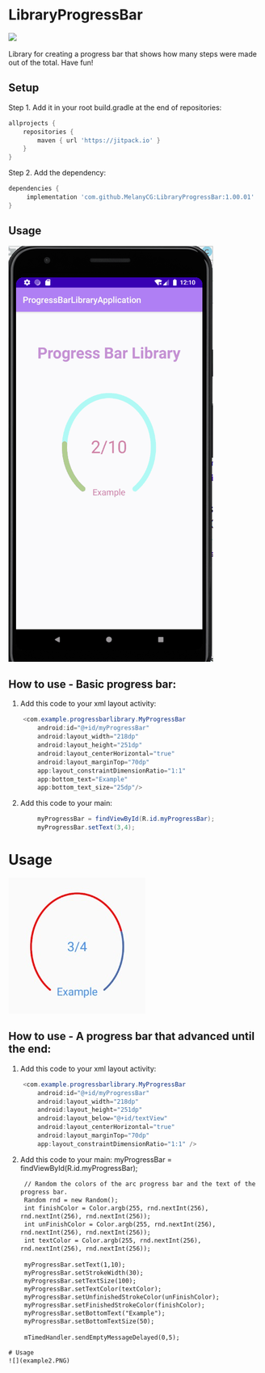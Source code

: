 # LibraryProgressBar

[![](https://jitpack.io/v/MelanyCG/LibraryProgressBar.svg)](https://jitpack.io/#MelanyCG/LibraryProgressBar)

Library for creating a progress bar that shows how many steps were made out of the total.
Have fun!

## Setup
Step 1. Add it in your root build.gradle at the end of repositories:
```gradle
allprojects {
    repositories {
        maven { url 'https://jitpack.io' }
    }
}
```

Step 2. Add the dependency:
```gradle
dependencies {
     implementation 'com.github.MelanyCG:LibraryProgressBar:1.00.01'
}
```
## Usage
![](ProgressBarApp.gif)

## How to use - Basic progress bar:
1. Add this code to your xml layout activity: 
```java
    <com.example.progressbarlibrary.MyProgressBar
        android:id="@+id/myProgressBar"
        android:layout_width="218dp"
        android:layout_height="251dp"
        android:layout_centerHorizontal="true"
        android:layout_marginTop="70dp"
        app:layout_constraintDimensionRatio="1:1"
        app:bottom_text="Example"
        app:bottom_text_size="25dp"/>
```

2. Add this code to your main:
```java
        myProgressBar = findViewById(R.id.myProgressBar);
        myProgressBar.setText(3,4);
```

# Usage
![](example1.jpeg)

## How to use - A progress bar that advanced until the end:
1. Add this code to your xml layout activity: 
```java
    <com.example.progressbarlibrary.MyProgressBar
        android:id="@+id/myProgressBar"
        android:layout_width="218dp"
        android:layout_height="251dp"
        android:layout_below="@+id/textView"
        android:layout_centerHorizontal="true"
        android:layout_marginTop="70dp"
        app:layout_constraintDimensionRatio="1:1" />
```
2. Add this code to your main:
        myProgressBar = findViewById(R.id.myProgressBar);

        // Random the colors of the arc progress bar and the text of the progress bar.
        Random rnd = new Random();
        int finishColor = Color.argb(255, rnd.nextInt(256), rnd.nextInt(256), rnd.nextInt(256));
        int unFinishColor = Color.argb(255, rnd.nextInt(256), rnd.nextInt(256), rnd.nextInt(256));
        int textColor = Color.argb(255, rnd.nextInt(256), rnd.nextInt(256), rnd.nextInt(256));

        myProgressBar.setText(1,10);
        myProgressBar.setStrokeWidth(30);
        myProgressBar.setTextSize(100);
        myProgressBar.setTextColor(textColor);
        myProgressBar.setUnfinishedStrokeColor(unFinishColor);
        myProgressBar.setFinishedStrokeColor(finishColor);
        myProgressBar.setBottomText("Example");
        myProgressBar.setBottomTextSize(50);

        mTimedHandler.sendEmptyMessageDelayed(0,5);
```
# Usage
![](example2.PNG)
